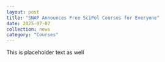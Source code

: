 ```yaml
---
layout: post
title: "SNAP Announces Free SciPol Courses for Everyone"
date: 2025-07-07
collection: news
category: "Courses"
---
```


This is placeholder text as well
